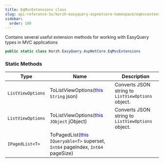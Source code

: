 ```yaml
---
title: EqMvcExtensions class
slug: api-reference-5x/korzh-easyquery-aspnetcore-namespace/eqmvcextensions-class
sidebar:
  order: 100
---
```


Contains several useful extension methods for working with EasyQuery types in MVC applications
```csharp
public static class Korzh.EasyQuery.AspNetCore.EqMvcExtensions

```

### Static Methods

| Type | Name | Description | 
| --- | --- | --- | 
| `ListViewOptions` | ToListViewOptions(<span style='color: blue'>this</span> `String` json) | Converts JSON string to `ListViewOptions` object. | 
| `ListViewOptions` | ToListViewOptions(<span style='color: blue'>this</span> `JObject` jObject) | Converts JSON string to `ListViewOptions` object. | 
| `IPagedList<T>` | ToPagedList(<span style='color: blue'>this</span> `IQueryable<T>` superset, `Int64` pageIndex, `Int64` pageSize) |  |
